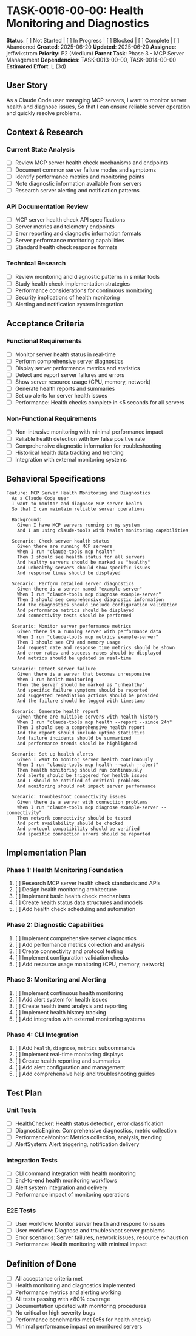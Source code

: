 # TASK-0016-00-00: Health Monitoring and Diagnostics

**Status**: [ ] Not Started | [ ] In Progress | [ ] Blocked | [ ] Complete | [ ] Abandoned
**Created**: 2025-06-20
**Updated**: 2025-06-20
**Assignee**: jeffwikstrom
**Priority**: P2 (Medium)
**Parent Task**: Phase 3 - MCP Server Management
**Dependencies**: TASK-0013-00-00, TASK-0014-00-00
**Estimated Effort**: L (3d)

## User Story
As a Claude Code user managing MCP servers,
I want to monitor server health and diagnose issues,
So that I can ensure reliable server operation and quickly resolve problems.

## Context & Research

### Current State Analysis
- [ ] Review MCP server health check mechanisms and endpoints
- [ ] Document common server failure modes and symptoms
- [ ] Identify performance metrics and monitoring points
- [ ] Note diagnostic information available from servers
- [ ] Research server alerting and notification patterns

### API Documentation Review
- [ ] MCP server health check API specifications
- [ ] Server metrics and telemetry endpoints
- [ ] Error reporting and diagnostic information formats
- [ ] Server performance monitoring capabilities
- [ ] Standard health check response formats

### Technical Research
- [ ] Review monitoring and diagnostic patterns in similar tools
- [ ] Study health check implementation strategies
- [ ] Performance considerations for continuous monitoring
- [ ] Security implications of health monitoring
- [ ] Alerting and notification system integration

## Acceptance Criteria

### Functional Requirements
- [ ] Monitor server health status in real-time
- [ ] Perform comprehensive server diagnostics
- [ ] Display server performance metrics and statistics
- [ ] Detect and report server failures and errors
- [ ] Show server resource usage (CPU, memory, network)
- [ ] Generate health reports and summaries
- [ ] Set up alerts for server health issues
- [ ] Performance: Health checks complete in <5 seconds for all servers

### Non-Functional Requirements
- [ ] Non-intrusive monitoring with minimal performance impact
- [ ] Reliable health detection with low false positive rate
- [ ] Comprehensive diagnostic information for troubleshooting
- [ ] Historical health data tracking and trending
- [ ] Integration with external monitoring systems

## Behavioral Specifications

```gherkin
Feature: MCP Server Health Monitoring and Diagnostics
  As a Claude Code user
  I want to monitor and diagnose MCP server health
  So that I can maintain reliable server operations

  Background:
    Given I have MCP servers running on my system
    And I am using claude-tools with health monitoring capabilities

  Scenario: Check server health status
    Given there are running MCP servers
    When I run "claude-tools mcp health"
    Then I should see health status for all servers
    And healthy servers should be marked as "healthy"
    And unhealthy servers should show specific issues
    And response times should be displayed

  Scenario: Perform detailed server diagnostics
    Given there is a server named "example-server"
    When I run "claude-tools mcp diagnose example-server"
    Then I should see comprehensive diagnostic information
    And the diagnostics should include configuration validation
    And performance metrics should be displayed
    And connectivity tests should be performed

  Scenario: Monitor server performance metrics
    Given there is a running server with performance data
    When I run "claude-tools mcp metrics example-server"
    Then I should see CPU and memory usage
    And request rate and response time metrics should be shown
    And error rates and success rates should be displayed
    And metrics should be updated in real-time

  Scenario: Detect server failure
    Given there is a server that becomes unresponsive
    When I run health monitoring
    Then the server should be marked as "unhealthy"
    And specific failure symptoms should be reported
    And suggested remediation actions should be provided
    And the failure should be logged with timestamp

  Scenario: Generate health report
    Given there are multiple servers with health history
    When I run "claude-tools mcp health --report --since 24h"
    Then I should see a comprehensive health report
    And the report should include uptime statistics
    And failure incidents should be summarized
    And performance trends should be highlighted

  Scenario: Set up health alerts
    Given I want to monitor server health continuously
    When I run "claude-tools mcp health --watch --alert"
    Then health monitoring should run continuously
    And alerts should be triggered for health issues
    And I should be notified of critical problems
    And monitoring should not impact server performance

  Scenario: Troubleshoot connectivity issues
    Given there is a server with connection problems
    When I run "claude-tools mcp diagnose example-server --connectivity"
    Then network connectivity should be tested
    And port availability should be checked
    And protocol compatibility should be verified
    And specific connection errors should be reported
```

## Implementation Plan

### Phase 1: Health Monitoring Foundation
1. [ ] Research MCP server health check standards and APIs
2. [ ] Design health monitoring architecture
3. [ ] Implement basic health check mechanisms
4. [ ] Create health status data structures and models
5. [ ] Add health check scheduling and automation

### Phase 2: Diagnostic Capabilities
1. [ ] Implement comprehensive server diagnostics
2. [ ] Add performance metrics collection and analysis
3. [ ] Create connectivity and protocol testing
4. [ ] Implement configuration validation checks
5. [ ] Add resource usage monitoring (CPU, memory, network)

### Phase 3: Monitoring and Alerting
1. [ ] Implement continuous health monitoring
2. [ ] Add alert system for health issues
3. [ ] Create health trend analysis and reporting
4. [ ] Implement health history tracking
5. [ ] Add integration with external monitoring systems

### Phase 4: CLI Integration
1. [ ] Add `health`, `diagnose`, `metrics` subcommands
2. [ ] Implement real-time monitoring displays
3. [ ] Create health reporting and summaries
4. [ ] Add alert configuration and management
5. [ ] Add comprehensive help and troubleshooting guides

## Test Plan

### Unit Tests
- [ ] HealthChecker: Health status detection, error classification
- [ ] DiagnosticEngine: Comprehensive diagnostics, metric collection
- [ ] PerformanceMonitor: Metrics collection, analysis, trending
- [ ] AlertSystem: Alert triggering, notification delivery

### Integration Tests
- [ ] CLI command integration with health monitoring
- [ ] End-to-end health monitoring workflows
- [ ] Alert system integration and delivery
- [ ] Performance impact of monitoring operations

### E2E Tests
- [ ] User workflow: Monitor server health and respond to issues
- [ ] User workflow: Diagnose and troubleshoot server problems
- [ ] Error scenarios: Server failures, network issues, resource exhaustion
- [ ] Performance: Health monitoring with minimal impact

## Definition of Done
- [ ] All acceptance criteria met
- [ ] Health monitoring and diagnostics implemented
- [ ] Performance metrics and alerting working
- [ ] All tests passing with >80% coverage
- [ ] Documentation updated with monitoring procedures
- [ ] No critical or high severity bugs
- [ ] Performance benchmarks met (<5s for health checks)
- [ ] Minimal performance impact on monitored servers